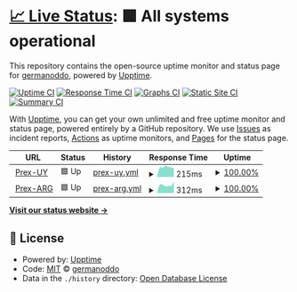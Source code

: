 # [📈 Live Status](https://germanoddo.github.io/webstatus): <!--live status--> **🟩 All systems operational**

This repository contains the open-source uptime monitor and status page for [germanoddo](https://germanoddo.github.io/webstatus), powered by [Upptime](https://github.com/upptime/upptime).

[![Uptime CI](https://github.com/germanoddo/webstatus/workflows/Uptime%20CI/badge.svg)](https://github.com/germanoddo/webstatus/actions?query=workflow%3A%22Uptime+CI%22)
[![Response Time CI](https://github.com/germanoddo/webstatus/workflows/Response%20Time%20CI/badge.svg)](https://github.com/germanoddo/webstatus/actions?query=workflow%3A%22Response+Time+CI%22)
[![Graphs CI](https://github.com/germanoddo/webstatus/workflows/Graphs%20CI/badge.svg)](https://github.com/germanoddo/webstatus/actions?query=workflow%3A%22Graphs+CI%22)
[![Static Site CI](https://github.com/germanoddo/webstatus/workflows/Static%20Site%20CI/badge.svg)](https://github.com/germanoddo/webstatus/actions?query=workflow%3A%22Static+Site+CI%22)
[![Summary CI](https://github.com/germanoddo/webstatus/workflows/Summary%20CI/badge.svg)](https://github.com/germanoddo/webstatus/actions?query=workflow%3A%22Summary+CI%22)

With [Upptime](https://upptime.js.org), you can get your own unlimited and free uptime monitor and status page, powered entirely by a GitHub repository. We use [Issues](https://github.com/germanoddo/webstatus/issues) as incident reports, [Actions](https://github.com/germanoddo/webstatus/actions) as uptime monitors, and [Pages](https://germanoddo.github.io/webstatus) for the status page.

<!--start: status pages-->
<!-- This summary is generated by Upptime (https://github.com/upptime/upptime) -->
<!-- Do not edit this manually, your changes will be overwritten -->
<!-- prettier-ignore -->
| URL | Status | History | Response Time | Uptime |
| --- | ------ | ------- | ------------- | ------ |
| <img alt="" src="https://favicons.githubusercontent.com/www.prexcard.com" height="13"> [Prex-UY](https://www.prexcard.com) | 🟩 Up | [prex-uy.yml](https://github.com/germanoddo/webstatus/commits/HEAD/history/prex-uy.yml) | <details><summary><img alt="Response time graph" src="./graphs/prex-uy/response-time-week.png" height="20"> 215ms</summary><br><a href="https://webstatus.prexcard.com/history/prex-uy"><img alt="Response time 215" src="https://img.shields.io/endpoint?url=https%3A%2F%2Fraw.githubusercontent.com%2Fgermanoddo%2Fwebstatus%2FHEAD%2Fapi%2Fprex-uy%2Fresponse-time.json"></a><br><a href="https://webstatus.prexcard.com/history/prex-uy"><img alt="24-hour response time 215" src="https://img.shields.io/endpoint?url=https%3A%2F%2Fraw.githubusercontent.com%2Fgermanoddo%2Fwebstatus%2FHEAD%2Fapi%2Fprex-uy%2Fresponse-time-day.json"></a><br><a href="https://webstatus.prexcard.com/history/prex-uy"><img alt="7-day response time 215" src="https://img.shields.io/endpoint?url=https%3A%2F%2Fraw.githubusercontent.com%2Fgermanoddo%2Fwebstatus%2FHEAD%2Fapi%2Fprex-uy%2Fresponse-time-week.json"></a><br><a href="https://webstatus.prexcard.com/history/prex-uy"><img alt="30-day response time 215" src="https://img.shields.io/endpoint?url=https%3A%2F%2Fraw.githubusercontent.com%2Fgermanoddo%2Fwebstatus%2FHEAD%2Fapi%2Fprex-uy%2Fresponse-time-month.json"></a><br><a href="https://webstatus.prexcard.com/history/prex-uy"><img alt="1-year response time 215" src="https://img.shields.io/endpoint?url=https%3A%2F%2Fraw.githubusercontent.com%2Fgermanoddo%2Fwebstatus%2FHEAD%2Fapi%2Fprex-uy%2Fresponse-time-year.json"></a></details> | <details><summary><a href="https://webstatus.prexcard.com/history/prex-uy">100.00%</a></summary><a href="https://webstatus.prexcard.com/history/prex-uy"><img alt="All-time uptime 100.00%" src="https://img.shields.io/endpoint?url=https%3A%2F%2Fraw.githubusercontent.com%2Fgermanoddo%2Fwebstatus%2FHEAD%2Fapi%2Fprex-uy%2Fuptime.json"></a><br><a href="https://webstatus.prexcard.com/history/prex-uy"><img alt="24-hour uptime 100.00%" src="https://img.shields.io/endpoint?url=https%3A%2F%2Fraw.githubusercontent.com%2Fgermanoddo%2Fwebstatus%2FHEAD%2Fapi%2Fprex-uy%2Fuptime-day.json"></a><br><a href="https://webstatus.prexcard.com/history/prex-uy"><img alt="7-day uptime 100.00%" src="https://img.shields.io/endpoint?url=https%3A%2F%2Fraw.githubusercontent.com%2Fgermanoddo%2Fwebstatus%2FHEAD%2Fapi%2Fprex-uy%2Fuptime-week.json"></a><br><a href="https://webstatus.prexcard.com/history/prex-uy"><img alt="30-day uptime 100.00%" src="https://img.shields.io/endpoint?url=https%3A%2F%2Fraw.githubusercontent.com%2Fgermanoddo%2Fwebstatus%2FHEAD%2Fapi%2Fprex-uy%2Fuptime-month.json"></a><br><a href="https://webstatus.prexcard.com/history/prex-uy"><img alt="1-year uptime 100.00%" src="https://img.shields.io/endpoint?url=https%3A%2F%2Fraw.githubusercontent.com%2Fgermanoddo%2Fwebstatus%2FHEAD%2Fapi%2Fprex-uy%2Fuptime-year.json"></a></details>
| <img alt="" src="https://favicons.githubusercontent.com/www.prexcard.com.ar" height="13"> [Prex-ARG](https://www.prexcard.com.ar) | 🟩 Up | [prex-arg.yml](https://github.com/germanoddo/webstatus/commits/HEAD/history/prex-arg.yml) | <details><summary><img alt="Response time graph" src="./graphs/prex-arg/response-time-week.png" height="20"> 312ms</summary><br><a href="https://webstatus.prexcard.com/history/prex-arg"><img alt="Response time 312" src="https://img.shields.io/endpoint?url=https%3A%2F%2Fraw.githubusercontent.com%2Fgermanoddo%2Fwebstatus%2FHEAD%2Fapi%2Fprex-arg%2Fresponse-time.json"></a><br><a href="https://webstatus.prexcard.com/history/prex-arg"><img alt="24-hour response time 312" src="https://img.shields.io/endpoint?url=https%3A%2F%2Fraw.githubusercontent.com%2Fgermanoddo%2Fwebstatus%2FHEAD%2Fapi%2Fprex-arg%2Fresponse-time-day.json"></a><br><a href="https://webstatus.prexcard.com/history/prex-arg"><img alt="7-day response time 312" src="https://img.shields.io/endpoint?url=https%3A%2F%2Fraw.githubusercontent.com%2Fgermanoddo%2Fwebstatus%2FHEAD%2Fapi%2Fprex-arg%2Fresponse-time-week.json"></a><br><a href="https://webstatus.prexcard.com/history/prex-arg"><img alt="30-day response time 312" src="https://img.shields.io/endpoint?url=https%3A%2F%2Fraw.githubusercontent.com%2Fgermanoddo%2Fwebstatus%2FHEAD%2Fapi%2Fprex-arg%2Fresponse-time-month.json"></a><br><a href="https://webstatus.prexcard.com/history/prex-arg"><img alt="1-year response time 312" src="https://img.shields.io/endpoint?url=https%3A%2F%2Fraw.githubusercontent.com%2Fgermanoddo%2Fwebstatus%2FHEAD%2Fapi%2Fprex-arg%2Fresponse-time-year.json"></a></details> | <details><summary><a href="https://webstatus.prexcard.com/history/prex-arg">100.00%</a></summary><a href="https://webstatus.prexcard.com/history/prex-arg"><img alt="All-time uptime 100.00%" src="https://img.shields.io/endpoint?url=https%3A%2F%2Fraw.githubusercontent.com%2Fgermanoddo%2Fwebstatus%2FHEAD%2Fapi%2Fprex-arg%2Fuptime.json"></a><br><a href="https://webstatus.prexcard.com/history/prex-arg"><img alt="24-hour uptime 100.00%" src="https://img.shields.io/endpoint?url=https%3A%2F%2Fraw.githubusercontent.com%2Fgermanoddo%2Fwebstatus%2FHEAD%2Fapi%2Fprex-arg%2Fuptime-day.json"></a><br><a href="https://webstatus.prexcard.com/history/prex-arg"><img alt="7-day uptime 100.00%" src="https://img.shields.io/endpoint?url=https%3A%2F%2Fraw.githubusercontent.com%2Fgermanoddo%2Fwebstatus%2FHEAD%2Fapi%2Fprex-arg%2Fuptime-week.json"></a><br><a href="https://webstatus.prexcard.com/history/prex-arg"><img alt="30-day uptime 100.00%" src="https://img.shields.io/endpoint?url=https%3A%2F%2Fraw.githubusercontent.com%2Fgermanoddo%2Fwebstatus%2FHEAD%2Fapi%2Fprex-arg%2Fuptime-month.json"></a><br><a href="https://webstatus.prexcard.com/history/prex-arg"><img alt="1-year uptime 100.00%" src="https://img.shields.io/endpoint?url=https%3A%2F%2Fraw.githubusercontent.com%2Fgermanoddo%2Fwebstatus%2FHEAD%2Fapi%2Fprex-arg%2Fuptime-year.json"></a></details>

<!--end: status pages-->

[**Visit our status website →**](https://germanoddo.github.io/webstatus)

## 📄 License

- Powered by: [Upptime](https://github.com/upptime/upptime)
- Code: [MIT](./LICENSE) © [germanoddo](https://germanoddo.github.io/webstatus)
- Data in the `./history` directory: [Open Database License](https://opendatacommons.org/licenses/odbl/1-0/)
